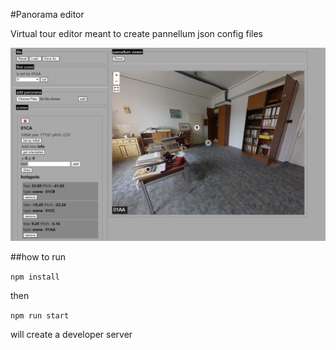 #Panorama editor

Virtual tour editor meant to create pannellum json config files

![screenshot](Screenshot.png)

##how to run

`npm install`

then

`npm run start`

will create a developer server
